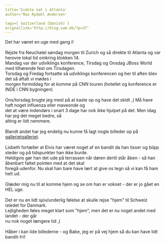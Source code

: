 ```yaml
---
title='Sidste nat i Atlanta'
author='Max Rydahl Andersen'

tags=[ Switzerland (Danish) ]
orignallink='http://blog.xam.dk/?p=37'
---
```

<div><p>Det har v&#230;ret en uge med gang i!<br><br>
Rejste fra Neuchatel s&#248;ndag morgen til Zurich og s&#229; direkte til Atlanta og var herovre lokal tid omkring klokken 14.<br>
Mandag var der udviklings konference, Tirsdag og Onsdag JBoss World med tilh&#248;rende fest om Tirsdagen.<br>
Torsdag og Fredag fortsatte s&#229; udviklings konferencen og her til aften blev det s&#229; aftalt vi m&#248;des i<br>
morgen formiddag for at komme p&#229; CNN touren (hotellet og konference er INDE i CNN bygningen)<br><br>
Ons/torsdag brugte jeg mest p&#229; at kaste op og have det skidt ,( M&#229; have haft noget influenza eller maveonde og<br>
det at v&#230;re indend&#248;rs i snart 3 dage har nok ikke hjulpet p&#229; det. Men idag har jeg det meget bedre, s&#229;<br>
alting er lidt nemmere.<br><br>
Blandt andet har jeg endelig nu kunne f&#229; lagt nogle billeder op p&#229; <a href="http://coppermine.xam.dk/thumbnails.php?album=23" title="galleriet">gallerietgalleriet</a>.<br><br>
Lisbeth fort&#230;ller at Elvis har v&#230;ret noget af en bandit da han tisser og biipp steder og p&#229; tidspunkter han ikke burde. <br>
Heldigvis g&#248;r han det ude p&#229; terrassen n&#229;r d&#248;ren dertil st&#229;r &#229;ben - s&#229; han &#229;benbart fattet pointen med at det skal<br>
foreg&#229; udenfor. Nu skal han bare have l&#230;rt at give os tegn s&#229; vi kan f&#229; ham helt ud.<br><br>
Gl&#230;der mig nu til at komme hjem og se om han er vokset - der er jo g&#229;et en HEL uge.<br><br>
Det er nu en lidt sjov/underlig f&#248;lelse at skulle rejse "hjem" til Schweiz istedet for Danmark. <br>
Lejligheden f&#248;les meget klart som "hjem", men det er nu noget andet med landet - der g&#229;r<br>
nu nok noget l&#230;ngere tid ,)<br><br>
H&#229;ber i kan lide billederne - og Babe, jeg er p&#229; vej hjem s&#229; du kan have lidt bandit-fri!<br><br></p></div>
